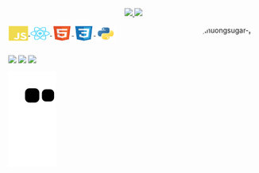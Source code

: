 
<div align="center">
  <a href="https://github.com/thuongsugar">
  <img height="180em" src="https://github-readme-stats.vercel.app/api?username=thuongsugar&show_icons=true&theme=dracula&include_all_commits=true&count_private=true"/>
  <img height="180em" src="https://github-readme-stats.vercel.app/api/top-langs/?username=thuongsugar&layout=compact&langs_count=7&theme=dracula"/>
</div>
<div style="display: inline_block"><br>
  <img align="center" alt="thuongsugar-Js" height="30" width="40" src="https://raw.githubusercontent.com/devicons/devicon/master/icons/javascript/javascript-plain.svg">
  <img align="center" alt="thuongsugar-React" height="30" width="40" src="https://raw.githubusercontent.com/devicons/devicon/master/icons/react/react-original.svg">
  <img align="center" alt="thuongsugar-HTML" height="30" width="40" src="https://raw.githubusercontent.com/devicons/devicon/master/icons/html5/html5-original.svg">
  <img align="center" alt="thuongsugar-CSS" height="30" width="40" src="https://raw.githubusercontent.com/devicons/devicon/master/icons/css3/css3-original.svg">
  <img align="center" alt="thuongsugar-Python" height="30" width="40" src="https://raw.githubusercontent.com/devicons/devicon/master/icons/python/python-original.svg">
  <img align="right" alt="thuongsugar-pic" height="150px" style="border-radius:50px;" src="https://avatars.githubusercontent.com/u/68140461?v=4">
</div>
  
  ##
 
<div> 
  <a href="https://instagram.com" target="_blank"><img src="https://img.shields.io/badge/-Instagram-%23E4405F?style=for-the-badge&logo=instagram&logoColor=white" target="_blank"></a>
  <a href = "mailto:"><img src="https://img.shields.io/badge/-Gmail-%23333?style=for-the-badge&logo=gmail&logoColor=white" target="_blank"></a>
  <a href="https://www.facebook.com" target="_blank"><img src="https://img.shields.io/badge/-Facebook-4295f5?style=for-the-badge&logo=facebook&logoColor=black" target="_blank"></a> 
 
  ![Snake animation](https://github.com/rafaballerini/rafaballerini/blob/output/github-contribution-grid-snake.svg)
 
</div>

